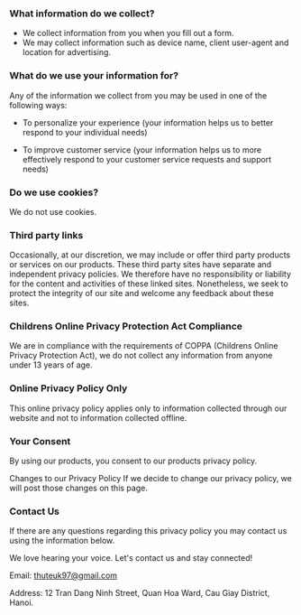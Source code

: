 
### What information do we collect?
- We collect information from you when you fill out a form.
- We may collect information such as device name, client user-agent and location for advertising.

### What do we use your information for?
Any of the information we collect from you may be used in one of the following ways:

- To personalize your experience
(your information helps us to better respond to your individual needs)

- To improve customer service
(your information helps us to more effectively respond to your customer service requests and support needs)

### Do we use cookies?
We do not use cookies.

### Third party links
Occasionally, at our discretion, we may include or offer third party products or services on our products. These third party sites have separate and independent privacy policies. We therefore have no responsibility or liability for the content and activities of these linked sites. Nonetheless, we seek to protect the integrity of our site and welcome any feedback about these sites.

### Childrens Online Privacy Protection Act Compliance
We are in compliance with the requirements of COPPA (Childrens Online Privacy Protection Act), we do not collect any information from anyone under 13 years of age.

### Online Privacy Policy Only
This online privacy policy applies only to information collected through our website and not to information collected offline.

### Your Consent
By using our products, you consent to our products privacy policy.

Changes to our Privacy Policy
If we decide to change our privacy policy, we will post those changes on this page.

### Contact Us
If there are any questions regarding this privacy policy you may contact us using the information below.

We love hearing your voice. Let's contact us and stay connected!

Email: thuteuk97@gmail.com

Address: 12 Tran Dang Ninh Street, Quan Hoa Ward, Cau Giay District, Hanoi.




